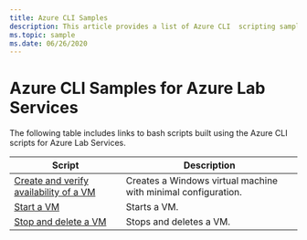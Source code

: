 ```yaml
---
title: Azure CLI Samples
description: This article provides a list of Azure CLI  scripting samples that help you manage labs in Azure Lab Services.
ms.topic: sample
ms.date: 06/26/2020
---
```


# Azure CLI Samples for Azure Lab Services

The following table includes links to bash scripts built using the Azure CLI scripts for Azure Lab Services. 

| Script | Description |
|---|---|
| [Create and verify availability of a VM](scripts/create-verify-virtual-machine-in-lab-cli.md) | Creates a Windows virtual machine with minimal configuration. |
| [Start a VM](scripts/start-connect-virtual-machine-in-lab-cli.md) | Starts a VM. |
| [Stop and delete a VM](scripts/stop-delete-virtual-machine-in-lab-cli.md) | Stops and deletes a VM. |
